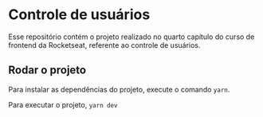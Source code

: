 # Controle de usuários
Esse repositório contém o projeto realizado no quarto capítulo do curso de frontend da Rocketseat, referente ao controle de usuários. 

## Rodar o projeto
Para instalar as dependências do projeto, execute o comando `yarn`.

Para executar o projeto, `yarn dev`